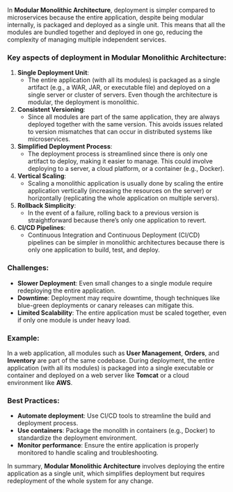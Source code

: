 In **Modular Monolithic Architecture**, deployment is simpler compared to microservices because the entire application, despite being modular internally, is packaged and deployed as a single unit. This means that all the modules are bundled together and deployed in one go, reducing the complexity of managing multiple independent services.

### Key aspects of deployment in Modular Monolithic Architecture:

1. **Single Deployment Unit**:
    - The entire application (with all its modules) is packaged as a single artifact (e.g., a WAR, JAR, or executable file) and deployed on a single server or cluster of servers. Even though the architecture is modular, the deployment is monolithic.
2. **Consistent Versioning**:
    - Since all modules are part of the same application, they are always deployed together with the same version. This avoids issues related to version mismatches that can occur in distributed systems like microservices.
3. **Simplified Deployment Process**:
    - The deployment process is streamlined since there is only one artifact to deploy, making it easier to manage. This could involve deploying to a server, a cloud platform, or a container (e.g., Docker).
4. **Vertical Scaling**:
    - Scaling a monolithic application is usually done by scaling the entire application vertically (increasing the resources on the server) or horizontally (replicating the whole application on multiple servers).
5. **Rollback Simplicity**:
    - In the event of a failure, rolling back to a previous version is straightforward because there’s only one application to revert.
6. **CI/CD Pipelines**:
    - Continuous Integration and Continuous Deployment (CI/CD) pipelines can be simpler in monolithic architectures because there is only one application to build, test, and deploy.

### Challenges:

- **Slower Deployment**: Even small changes to a single module require redeploying the entire application.
- **Downtime**: Deployment may require downtime, though techniques like blue-green deployments or canary releases can mitigate this.
- **Limited Scalability**: The entire application must be scaled together, even if only one module is under heavy load.

### Example:

In a web application, all modules such as **User Management**, **Orders**, and **Inventory** are part of the same codebase. During deployment, the entire application (with all its modules) is packaged into a single executable or container and deployed on a web server like **Tomcat** or a cloud environment like **AWS**.

### Best Practices:

- **Automate deployment**: Use CI/CD tools to streamline the build and deployment process.
- **Use containers**: Package the monolith in containers (e.g., Docker) to standardize the deployment environment.
- **Monitor performance**: Ensure the entire application is properly monitored to handle scaling and troubleshooting.

In summary, **Modular Monolithic Architecture** involves deploying the entire application as a single unit, which simplifies deployment but requires redeployment of the whole system for any change.